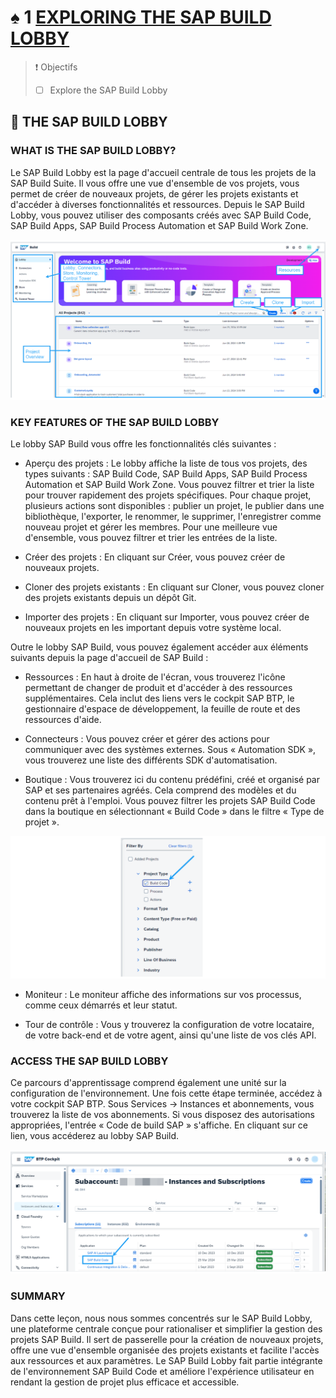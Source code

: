 # ♠ 1 [EXPLORING THE SAP BUILD LOBBY](https://learning.sap.com/learning-journeys/creating-applications-and-extensions-using-sap-build-code/exploring-the-sap-build-lobby)

> :exclamation: Objectifs
>
> - [ ] Explore the SAP Build Lobby

## :closed_book: THE SAP BUILD LOBBY

### WHAT IS THE SAP BUILD LOBBY?

Le SAP Build Lobby est la page d'accueil centrale de tous les projets de la SAP Build Suite. Il vous offre une vue d'ensemble de vos projets, vous permet de créer de nouveaux projets, de gérer les projets existants et d'accéder à diverses fonctionnalités et ressources. Depuis le SAP Build Lobby, vous pouvez utiliser des composants créés avec SAP Build Code, SAP Build Apps, SAP Build Process Automation et SAP Build Work Zone.

![](./RESSOURCES/BTP120_02_U1L3_09.png)

### KEY FEATURES OF THE SAP BUILD LOBBY

Le lobby SAP Build vous offre les fonctionnalités clés suivantes :

- Aperçu des projets : Le lobby affiche la liste de tous vos projets, des types suivants : SAP Build Code, SAP Build Apps, SAP Build Process Automation et SAP Build Work Zone. Vous pouvez filtrer et trier la liste pour trouver rapidement des projets spécifiques. Pour chaque projet, plusieurs actions sont disponibles : publier un projet, le publier dans une bibliothèque, l'exporter, le renommer, le supprimer, l'enregistrer comme nouveau projet et gérer les membres. Pour une meilleure vue d'ensemble, vous pouvez filtrer et trier les entrées de la liste.

- Créer des projets : En cliquant sur Créer, vous pouvez créer de nouveaux projets.

- Cloner des projets existants : En cliquant sur Cloner, vous pouvez cloner des projets existants depuis un dépôt Git.

- Importer des projets : En cliquant sur Importer, vous pouvez créer de nouveaux projets en les important depuis votre système local.

Outre le lobby SAP Build, vous pouvez également accéder aux éléments suivants depuis la page d'accueil de SAP Build :

- Ressources : En haut à droite de l'écran, vous trouverez l'icône permettant de changer de produit et d'accéder à des ressources supplémentaires. Cela inclut des liens vers le cockpit SAP BTP, le gestionnaire d'espace de développement, la feuille de route et des ressources d'aide.

- Connecteurs : Vous pouvez créer et gérer des actions pour communiquer avec des systèmes externes. Sous « Automation SDK », vous trouverez une liste des différents SDK d'automatisation.

- Boutique : Vous trouverez ici du contenu prédéfini, créé et organisé par SAP et ses partenaires agréés. Cela comprend des modèles et du contenu prêt à l'emploi. Vous pouvez filtrer les projets SAP Build Code dans la boutique en sélectionnant « Build Code » dans le filtre « Type de projet ».

![](./RESSOURCES/BTP120_02_U1L3_10.png)

- Moniteur : Le moniteur affiche des informations sur vos processus, comme ceux démarrés et leur statut.

- Tour de contrôle : Vous y trouverez la configuration de votre locataire, de votre back-end et de votre agent, ainsi qu'une liste de vos clés API.

### ACCESS THE SAP BUILD LOBBY

Ce parcours d'apprentissage comprend également une unité sur la configuration de l'environnement. Une fois cette étape terminée, accédez à votre cockpit SAP BTP. Sous Services → Instances et abonnements, vous trouverez la liste de vos abonnements. Si vous disposez des autorisations appropriées, l'entrée « Code de build SAP » s'affiche. En cliquant sur ce lien, vous accéderez au lobby SAP Build.

![](./RESSOURCES/BTP120_02_U1L3_11.png)

### SUMMARY

Dans cette leçon, nous nous sommes concentrés sur le SAP Build Lobby, une plateforme centrale conçue pour rationaliser et simplifier la gestion des projets SAP Build. Il sert de passerelle pour la création de nouveaux projets, offre une vue d'ensemble organisée des projets existants et facilite l'accès aux ressources et aux paramètres. Le SAP Build Lobby fait partie intégrante de l'environnement SAP Build Code et améliore l'expérience utilisateur en rendant la gestion de projet plus efficace et accessible.
